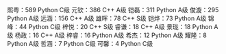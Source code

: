 熙粤：589 Python C级
元钦：386 C++ A级
铠磊：311 Python A级
俊漩：295 Python A级
远涵：156 C++ A级
雄晖：78 C++ S级
铠烨：73 Python A级
锦峰：44 Python C级
梓悦：20 C++ S级
睿谦：18 C++ A级
景珑：18 Python A级
杨政：16 C++ A级
梓睿：16 Python A级
希杰：12 Python A级
耀隆：8 Python A级
哲涵：7 Python C级
可馨：4 Python C级